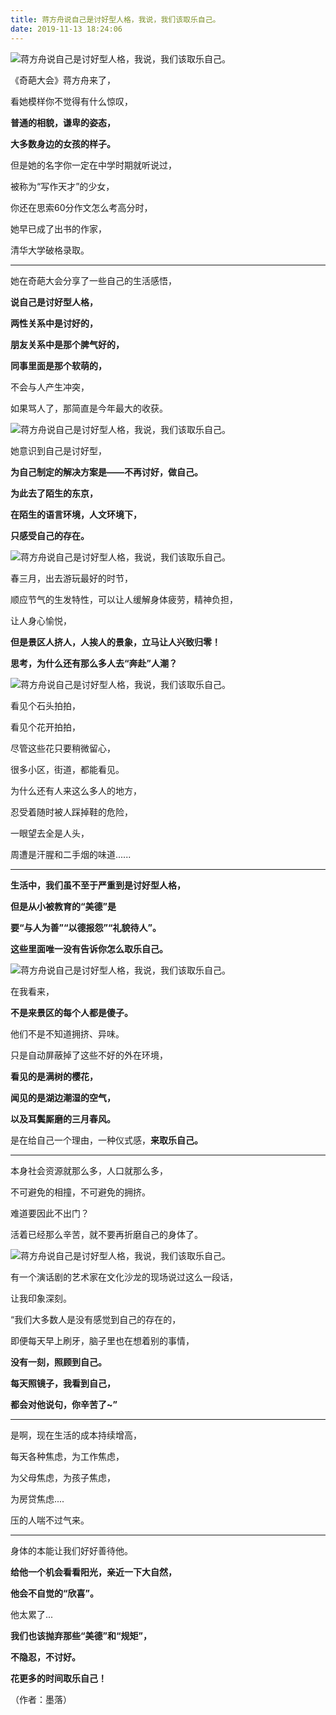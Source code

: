 ```yaml
---
title: 蒋方舟说自己是讨好型人格，我说，我们该取乐自己。
date: 2019-11-13 18:24:06
---
```


 ![蒋方舟说自己是讨好型人格，我说，我们该取乐自己。](http://p3.pstatp.com/large/pgc-image/15226404377918f556bc0c6)

 《奇葩大会》蒋方舟来了，

 看她模样你不觉得有什么惊叹，

 **普通的相貌，谦卑的姿态，**

 **大多数身边的女孩的样子。**

 但是她的名字你一定在中学时期就听说过，

 被称为“写作天才”的少女，

 你还在思索60分作文怎么考高分时，

 她早已成了出书的作家，

 清华大学破格录取。

--- 

 她在奇葩大会分享了一些自己的生活感悟，

 **说自己是讨好型人格，**

 **两性关系中是讨好的，**

 **朋友关系中是那个脾气好的，**

 **同事里面是那个软萌的，**

 不会与人产生冲突，

 如果骂人了，那简直是今年最大的收获。

 ![蒋方舟说自己是讨好型人格，我说，我们该取乐自己。](http://p1.pstatp.com/large/pgc-image/1522640485213dddb3d6eab)

 她意识到自己是讨好型，

 **为自己制定的解决方案是——不再讨好，做自己。**

 **为此去了陌生的东京，**

 **在陌生的语言环境，人文环境下，**

 **只感受自己的存在。**

 ![蒋方舟说自己是讨好型人格，我说，我们该取乐自己。](http://p3.pstatp.com/large/pgc-image/1522640637354e1534a855f)

 春三月，出去游玩最好的时节，

 顺应节气的生发特性，可以让人缓解身体疲劳，精神负担，

 让人身心愉悦，

 **但是景区人挤人，人挨人的景象，立马让人兴致归零！**

 **思考，为什么还有那么多人去“奔赴”人潮？**

 ![蒋方舟说自己是讨好型人格，我说，我们该取乐自己。](http://p1.pstatp.com/large/pgc-image/15226406373997806f42dcb)

 看见个石头拍拍，

 看见个花开拍拍，

 尽管这些花只要稍微留心，

 很多小区，街道，都能看见。

 为什么还有人来这么多人的地方，

 忍受着随时被人踩掉鞋的危险，

 一眼望去全是人头，

 周遭是汗腥和二手烟的味道......

--- 

 **生活中，我们虽不至于严重到是讨好型人格，**

 **但是从小被教育的“美德”是**

 **要“与人为善”“以德报怨”“礼貌待人”。**

 **这些里面唯一没有告诉你怎么取乐自己。**

 ![蒋方舟说自己是讨好型人格，我说，我们该取乐自己。](http://p1.pstatp.com/large/pgc-image/15226406777346f1f6d6524)

 在我看来，

 **不是来景区的每个人都是傻子。**

 他们不是不知道拥挤、异味。

 只是自动屏蔽掉了这些不好的外在环境，

 **看见的是满树的樱花，**

 **闻见的是湖边潮湿的空气，**

 **以及耳鬓厮磨的三月春风。**

 是在给自己一个理由，一种仪式感，**来取乐自己。**

--- 

 本身社会资源就那么多，人口就那么多，

 不可避免的相撞，不可避免的拥挤。

 难道要因此不出门？

 活着已经那么辛苦，就不要再折磨自己的身体了。

 ![蒋方舟说自己是讨好型人格，我说，我们该取乐自己。](http://p9.pstatp.com/large/pgc-image/1522640677712c34e227768)

 有一个演话剧的艺术家在文化沙龙的现场说过这么一段话，

 让我印象深刻。

 “我们大多数人是没有感觉到自己的存在的，

 即便每天早上刷牙，脑子里也在想着别的事情，

 **没有一刻，照顾到自己。**

 **每天照镜子，我看到自己，**

 **都会对他说句，你辛苦了~”**

--- 

 是啊，现在生活的成本持续增高，

 每天各种焦虑，为工作焦虑，

 为父母焦虑，为孩子焦虑，

 为房贷焦虑....

 压的人喘不过气来。

--- 

 身体的本能让我们好好善待他。

 **给他一个机会看看阳光，亲近一下大自然，**

 **他会不自觉的“欣喜”。**

 他太累了...

 **我们也该抛弃那些“美德”和“规矩”，**

 **不隐忍，不讨好。**

 **花更多的时间取乐自己！**

 （作者：墨落）
